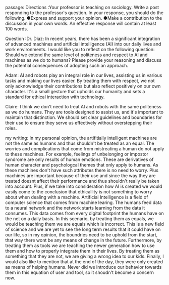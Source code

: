 passage:
Directions :Your professor is teaching on sociology. Write a post responding to the professor's question. In your response, you should do the following. ●Express and support your opinion. ●Make a contribution to the discussion in your own words. An effective response will contain at least 100 words.

Question :Dr. Diaz:
In recent years, there has been a significant integration of advanced machines and artificial intelligence (Al) into our daily lives and work environments. l would like you to reflect on the following question: Should we extend the same level of politeness and respect to Al and machines as we do to humans? Please provide your reasoning and discuss the potential consequences of adopting such an approach.

Adam:
Al and robots play an integral role in our lives, assisting us in various tasks and making our lives easier. By treating them with respect, we not only acknowledge their contributions but also reflect positively on our own character. lt's a small gesture that upholds our humanity and sets a standard for ethical interaction with technology.

Claire:
I think we don't need to treat Al and robots with the same politeness as we do humans. They are tools designed to assist us, and it's important to maintain that distinction. We should set clear guidelines and boundaries for their use to ensure they serve us effectively without overstepping their roles.

my writing:
In my personal opinion, the artifitially intelligent machines are not the same as humans and thus shouldn't be treated as an equal. The worries and complications that come from mistreating a human do not apply to these machines. For example, feelings of unbelonging or impostor syndrome are only results of human emotions. These are derivatives of human character and psychologcal themes that only apply to humans. As these machines don't have such attributes there is no need to worry. Plus machines are important because of their use and since the way they are treated doesnt affect their performance and thus shouldn't really be taken into account. 
Plus, if we take into consideration how AI is created we would easily come to the conclusion that ethicallity is not something to worry about when dealing with a machine. Artificial Intelligence is a field of computer science that comes from machine learing. The humans feed data to a neural network and the network starts learning from the data it consumes. This data comes from every digital footprint the humans have on the net on a daily basis. In this scenario, by treating them as equals, we would be teaching them we are equals which is incorrect. This is a new field of science and we are yet to see the long term results that it could have on our life, so in my opinion, the boundries need to be uphold from the start, that way there wont be any means of change in the future.
Furthermore, by treating them as tools we are teaching the newer generation how to use them and how to properly integrate them in their lives. By treating them as something that they are not, we are giving a wrong idea to our kids. 
Finally, I would also like to mention that at the end of the day, they were only created as  means of helping humans. Never did we introduce our behavior towards them in this equation of user and tool, so it shoudn't become a concern now.